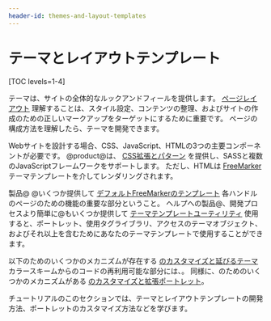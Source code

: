 ```yaml
---
header-id: themes-and-layout-templates
---
```


# テーマとレイアウトテンプレート

[TOC levels=1-4]

テーマは、サイトの全体的なルックアンドフィールを提供します。 [ページレイアウト](/docs/7-1/reference/-/knowledge_base/r/understanding-the-page-layout) 理解することは、スタイル設定、コンテンツの整理、およびサイトの作成のための正しいマークアップをターゲットにするために重要です。 ページの構成方法を理解したら、テーマを開発できます。

Webサイトを設計する場合、CSS、JavaScript、HTMLの3つの主要コンポーネントが必要です。 @product@は、 [CSS拡張とパターン](/docs/7-1/reference/-/knowledge_base/r/theme-components-and-workflow#css-frameworks-and-extensions) を提供し、SASSと複数のJavaScriptフレームワークをサポートします。 ただし、HTMLは [FreeMarker](https://freemarker.apache.org/) テーマテンプレートを介してレンダリングされます。

製品@ @いくつか提供して [デフォルトFreeMarkerのテンプレート](/docs/7-1/reference/-/knowledge_base/r/theme-components-and-workflow#theme-templates) 各ハンドルのページのための機能の重要な部分ということ。 ヘルプへの製品@、開発プロセスより簡単に@もいくつか提供して [テーマテンプレートユーティリティ](/docs/7-1/reference/-/knowledge_base/r/theme-components-and-workflow#theme-template-utilities) 使用すると、ポートレット、使用タグライブラリ、アクセスのテーマオブジェクト、およびそれ以上を含むためにあなたのテーマテンプレートで使用することができます。

以下のためのいくつかのメカニズムが存在する [のカスタマイズと延びるテーマ](/docs/7-1/reference/-/knowledge_base/r/theme-components-and-workflow#theme-customizations-and-extensions)カラースキームからのコードの再利用可能な部分には、。 同様に、のためのいくつかのメカニズムがある [のカスタマイズと拡張ポートレット](/docs/7-1/reference/-/knowledge_base/r/theme-components-and-workflow#portlet-customizations-and-extensions)。

チュートリアルのこのセクションでは、テーマとレイアウトテンプレートの開発方法、ポートレットのカスタマイズ方法などを学びます。
